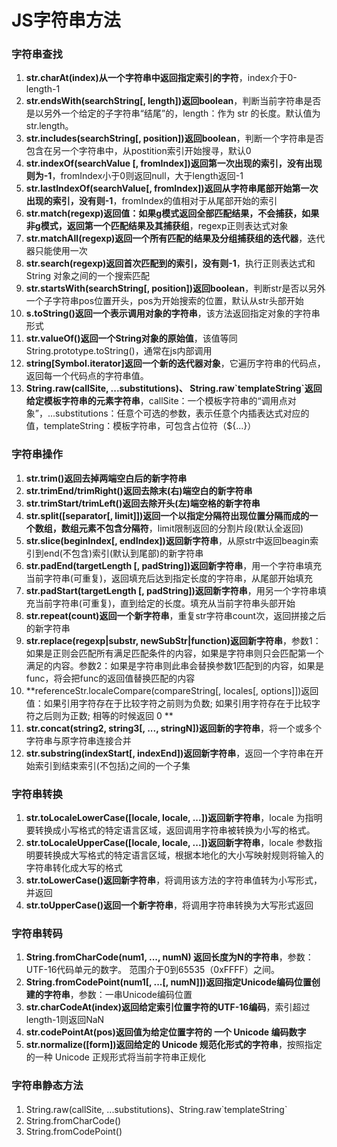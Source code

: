 # JS字符串方法

### 字符串查找
1. **str.charAt(index)从一个字符串中返回指定索引的字符**，index介于0-length-1
2. **str.endsWith(searchString[, length])返回boolean**，判断当前字符串是否是以另外一个给定的子字符串“结尾”的，length：作为 str 的长度。默认值为 str.length。
3. **str.includes(searchString[, position])返回boolean**，判断一个字符串是否包含在另一个字符串中，从postition索引开始搜寻，默认0
4. **str.indexOf(searchValue [, fromIndex])返回第一次出现的索引，没有出现则为-1**，fromIndex小于0则返回null，大于length返回-1
5. **str.lastIndexOf(searchValue[, fromIndex])返回从字符串尾部开始第一次出现的索引，没有则-1**，fromIndex的值相对于从尾部开始的索引
6. **str.match(regexp)返回值：如果g模式返回全部匹配结果，不会捕获，如果非g模式，返回第一个匹配结果及其捕获组**，regexp正则表达式对象
7. **str.matchAll(regexp)返回一个所有匹配的结果及分组捕获组的迭代器**，迭代器只能使用一次
8. **str.search(regexp)返回首次匹配到的索引，没有则-1**，执行正则表达式和 String 对象之间的一个搜索匹配
9. **str.startsWith(searchString[, position])返回boolean**，判断str是否以另外一个子字符串pos位置开头，pos为开始搜索的位置，默认从str头部开始
10. **s.toString()返回一个表示调用对象的字符串**，该方法返回指定对象的字符串形式
11. **str.valueOf()返回一个String对象的原始值**，该值等同String.prototype.toString()，通常在js内部调用
12. **string[Symbol.iterator]返回一个新的迭代器对象**，它遍历字符串的代码点，返回每一个代码点的字符串值。
13. **String.raw(callSite, ...substitutions)、
String.raw\`templateString\`返回给定模板字符串的元素字符串**，callSite：一个模板字符串的“调用点对象”，...substitutions：任意个可选的参数，表示任意个内插表达式对应的值，templateString：模板字符串，可包含占位符（${...}）
### 字符串操作
1. **str.trim()返回去掉两端空白后的新字符串**
2. **str.trimEnd/trimRight()返回去除末(右)端空白的新字符串**
3. **str.trimStart/trimLeft()返回去除开头(左)端空格的新字符串**
4. **str.split([separator[, limit]])返回一个以指定分隔符出现位置分隔而成的一个数组，数组元素不包含分隔符**，limit限制返回的分割片段(默认全返回)
5. **str.slice(beginIndex[, endIndex])返回新字符串**，从原str中返回beagin索引到end(不包含)索引(默认到尾部)的新字符串
6. **str.padEnd(targetLength [, padString])返回新字符串**，用一个字符串填充当前字符串(可重复)，返回填充后达到指定长度的字符串，从尾部开始填充
7. **str.padStart(targetLength [, padString])返回新字符串**，用另一个字符串填充当前字符串(可重复)，直到给定的长度。填充从当前字符串头部开始
8. **str.repeat(count)返回一个新字符串**，重复str字符串count次，返回拼接之后的新字符串
9. **str.replace(regexp|substr, newSubStr|function)返回新字符串**，参数1：如果是正则会匹配所有满足匹配条件的内容，如果是字符串则只会匹配第一个满足的内容。参数2：如果是字符串则此串会替换参数1匹配到的内容，如果是func，将会把func的返回值替换匹配的内容
10. **referenceStr.localeCompare(compareString[, locales[, options]])返回值：如果引用字符存在于比较字符之前则为负数; 如果引用字符存在于比较字符之后则为正数; 相等的时候返回 0 **
11. **str.concat(string2, string3[, ..., stringN])返回新的字符串**，将一个或多个字符串与原字符串连接合并
12.  **str.substring(indexStart[, indexEnd])返回新字符串**，返回一个字符串在开始索引到结束索引(不包括)之间的一个子集
### 字符串转换
1. **str.toLocaleLowerCase([locale, locale, ...])返回新字符串**，locale 为指明要转换成小写格式的特定语言区域，返回调用字符串被转换为小写的格式。
2. **str.toLocaleUpperCase([locale, locale, ...])返回新字符串**，locale 参数指明要转换成大写格式的特定语言区域，根据本地化的大小写映射规则将输入的字符串转化成大写的格式
3. **str.toLowerCase()返回新字符串**，将调用该方法的字符串值转为小写形式，并返回
4. **str.toUpperCase()返回一个新字符串**，将调用字符串转换为大写形式返回
### 字符串转码
1. **String.fromCharCode(num1, ..., numN) 返回长度为N的字符串**，参数：UTF-16代码单元的数字。 范围介于0到65535（0xFFFF）之间。
2. **String.fromCodePoint(num1[, ...[, numN]])返回指定Unicode编码位置创建的字符串**，参数：一串Unicode编码位置
3. **str.charCodeAt(index)返回给定索引位置字符的UTF-16编码**，索引超过length-1则返回NaN
4. **str.codePointAt(pos)返回值为给定位置字符的 一个 Unicode 编码数字**
5. **str.normalize([form])返回给定的 Unicode 规范化形式的字符串**，按照指定的一种 Unicode 正规形式将当前字符串正规化
### 字符串静态方法
1. String.raw(callSite, ...substitutions)、String.raw\`templateString\`
2. String.fromCharCode()
3. String.fromCodePoint()






